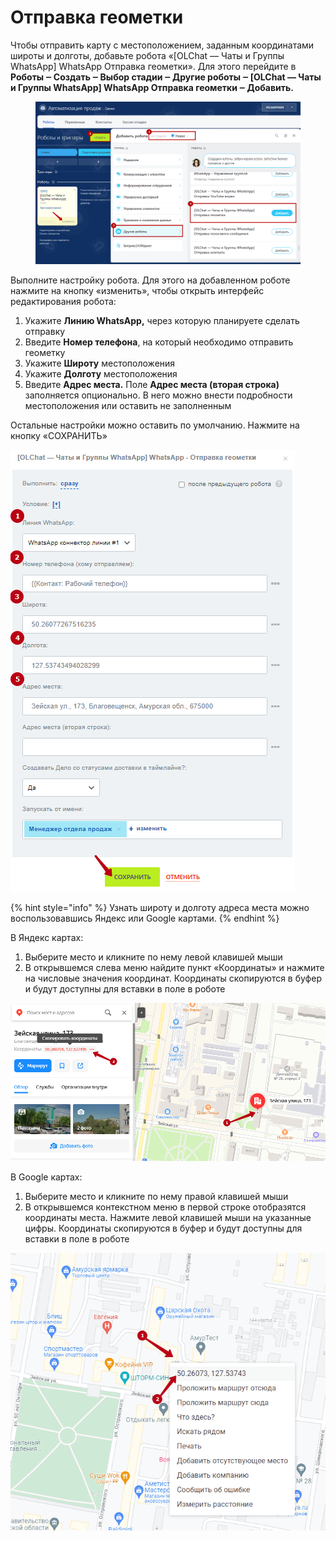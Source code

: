 # Отправка геометки

Чтобы отправить карту с местоположением, заданным координатами широты и долготы, добавьте робота «\[OLChat — Чаты и Группы WhatsApp] WhatsApp Отправка геометки». Для этого перейдите в **Роботы ‒ Создать ‒ Выбор стадии ‒ Другие роботы ‒ \[OLChat — Чаты и Группы WhatsApp] WhatsApp Отправка геометки ‒ Добавить.**

<figure><img src="../../.gitbook/assets/image (738).png" alt=""><figcaption></figcaption></figure>

Выполните настройку робота. Для этого на добавленном роботе нажмите на кнопку «изменить», чтобы открыть интерфейс редактирования робота:

1. Укажите **Линию WhatsApp,** через которую планируете сделать отправку
2. Введите **Номер телефона**, на который необходимо отправить геометку
3. Укажите **Широту** местоположения
4. Укажите **Долготу** местоположения
5. Введите **Адрес места.** Поле **Адрес места (вторая строка)** заполняется опционально. В него можно внести подробности местоположения или оставить не заполненным

Остальные настройки можно оставить по умолчанию. Нажмите на кнопку «СОХРАНИТЬ»

![](<../../.gitbook/assets/image (420).png>)

{% hint style="info" %}
Узнать широту и долготу адреса места можно воспользовавшись Яндекс или Google картами.
{% endhint %}

В Яндекс картах:

1. Выберите место и кликните по нему левой клавишей мыши
2. В открывшемся слева меню найдите пункт «Координаты» и нажмите на числовые значения координат. Координаты скопируются в буфер и будут доступны для вставки в поле в роботе

![](<../../.gitbook/assets/image (695).png>)

В Google картах:

1. Выберите место и кликните по нему правой клавишей мыши
2. В открывшемся контекстном меню в первой строке отобразятся координаты места. Нажмите левой клавишей мыши на указанные цифры. Координаты скопируются в буфер и будут доступны для вставки в поле в роботе

![](<../../.gitbook/assets/image (466).png>)
